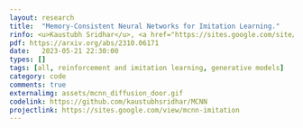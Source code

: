 ```yaml
---
layout: research
title:  "Memory-Consistent Neural Networks for Imitation Learning."
rinfo: <u>Kaustubh Sridhar</u>, <a href="https://sites.google.com/site/duttasouradeep39/">Souradeep Dutta</a>, <a href="https://www.seas.upenn.edu/~dineshj/">Dinesh Jayaraman</a>, <a href="https://www.seas.upenn.edu/~weimerj/research.html">James Weimer</a>, <a href="https://www.cis.upenn.edu/~lee/home/index.shtml">Insup Lee</a>. <ul>➥ International Conference on Learning Representations (ICLR) 2024 (Acceptance rate 31%).</ul> 
pdf: https://arxiv.org/abs/2310.06171
date:   2023-05-21 22:30:00
types: []
tags: [all, reinforcement and imitation learning, generative models]
category: code
comments: true
externalimg: assets/mcnn_diffusion_door.gif
codelink: https://github.com/kaustubhsridhar/MCNN
projectlink: https://sites.google.com/view/mcnn-imitation
---
```

